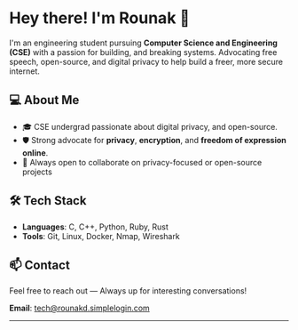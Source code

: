 # Hey there! I'm Rounak 👋

I'm an engineering student pursuing **Computer Science and Engineering (CSE)** with a passion for building, and breaking systems. Advocating free speech, open-source, and digital privacy to help build a freer, more secure internet.

## 💻 About Me

- 🎓 CSE undergrad passionate about digital privacy, and open-source.
- 🛡️ Strong advocate for **privacy**, **encryption**, and **freedom of expression online**.
- 🤝 Always open to collaborate on privacy-focused or open-source projects

## 🛠️ Tech Stack

- **Languages**: C, C++, Python, Ruby, Rust
- **Tools**:  Git, Linux, Docker, Nmap, Wireshark

## 📫 Contact

Feel free to reach out — Always up for interesting conversations!

**Email**: tech@rounakd.simplelogin.com

---



